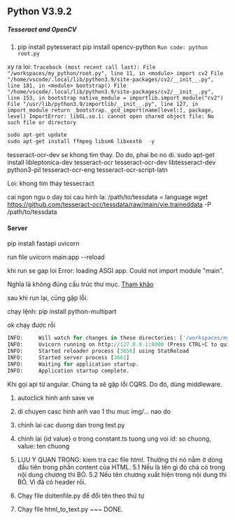 ## Python V3.9.2
##### Tesseract and OpenCV
1. pip install pytesseract pip install opencv-python
`Run code: python root.py`

xy ra loi: 
`
Traceback (most recent call last):
  File "/workspaces/my_python/root.py", line 11, in <module>
    import cv2
  File "/home/vscode/.local/lib/python3.9/site-packages/cv2/__init__.py", line 181, in <module>
    bootstrap()
  File "/home/vscode/.local/lib/python3.9/site-packages/cv2/__init__.py", line 153, in bootstrap
    native_module = importlib.import_module("cv2")
  File "/usr/lib/python3.9/importlib/__init__.py", line 127, in import_module
    return _bootstrap._gcd_import(name[level:], package, level)
ImportError: libGL.so.1: cannot open shared object file: No such file or directory
`
```python
sudo apt-get update
sudo apt-get install ffmpeg libsm6 libxext6  -y
```

tesseract-ocr-dev se khong tim thay. Do do, phai bo no di.
sudo apt-get install libleptonica-dev tesseract-ocr tesseract-ocr-dev libtesseract-dev python3-pil tesseract-ocr-eng tesseract-ocr-script-latn


Loi: khong tim thay tessecract


cai ngon ngu
o day toi cau hinh la: /path/to/tessdata = language
wget https://github.com/tesseract-ocr/tessdata/raw/main/vie.traineddata -P /path/to/tessdata


#### Server
pip install fastapi uvicorn

run file
uvicorn main:app --reload

khi run se gap loi 
Error: loading ASGI app. Could not import module "main".

Nghĩa là không đúng cấu trúc thư mục.
[Tham khảo](https://stackoverflow.com/a/62934660)

sau khi run lại, cũng gặp lỗi.

chạy lệnh:
pip install python-multipart

ok chạy được rồi
```python
INFO:     Will watch for changes in these directories: ['/workspaces/my_python/src']
INFO:     Uvicorn running on http://127.0.0.1:8000 (Press CTRL+C to quit)
INFO:     Started reloader process [3656] using StatReload
INFO:     Started server process [3662]
INFO:     Waiting for application startup.
INFO:     Application startup complete.
```

Khi gọi api từ angular. Chúng ta sẽ gặp lỗi CQRS. Do đó, dùng middleware.






1. autoclick hinh anh save ve

2. di chuyen casc hinh anh vao 1 thu muc img/... nao do

3. chinh lai cac duong dan trong test.py

4. chinh lai {id value} o trong constant.ts tuong ung voi id: so chuong, value: ten chuong

5. LUU Y QUAN TRONG: kiem tra cac file html. Thường thì nó nằm ở dòng đầu tiên trong phần content của HTML. 
  5.1 Nếu là tên gì đó chả có trong nội dung chương thì BỎ. 
  5.2 Nếu tên chương xuất hiện trong nội dung thì BỎ. Vì đã có header rồi.

6. Chạy file doitenfile.py để đổi tên theo thứ tự

<!-- 6.1. TEST: Chayj file gen_output.py để đổi generate ra các folder -->

7. Chạy file html_to_text.py ~~~ DONE.
